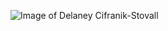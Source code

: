 ![Image of Delaney Cifranik-Stovall](https://avatars.githubusercontent.com/u/81270516?s=400&u=7efc83e09afaba6a533f44210568f1119700d3dc&v=4)

